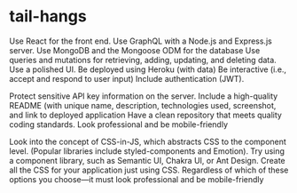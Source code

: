 # tail-hangs

Use React for the front end.
Use GraphQL with a Node.js and Express.js server.
Use MongoDB and the Mongoose ODM for the database
Use queries and mutations for retrieving, adding, updating, and deleting data.
Use a polished UI.
Be deployed using Heroku (with data)
Be interactive (i.e., accept and respond to user input)
Include authentication (JWT).

Protect sensitive API key information on the server.
Include a high-quality README (with unique name, description, technologies used, 
screenshot, and link to deployed application
Have a clean repository that meets quality coding standards.
Look professional and be mobile-friendly

Look into the concept of CSS-in-JS, which abstracts CSS to the component level. 
(Popular libraries include styled-components and Emotion).
Try using a component library, such as Semantic UI, Chakra UI, or Ant Design.
Create all the CSS for your application just using CSS.
Regardless of which of these options you choose—it must look professional and be mobile-friendly